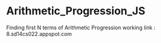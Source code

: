 # Arithmetic_Progression_JS
Finding first N terms of Arithmetic Progression 
working link : 8.sd14cs022.appspot.com
